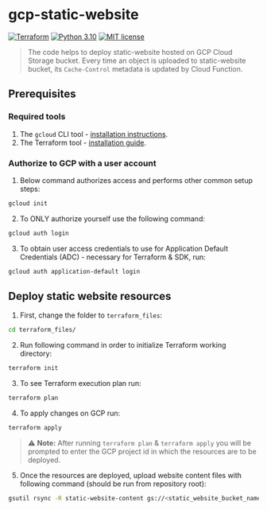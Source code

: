 # gcp-static-website

[![Terraform](https://img.shields.io/badge/Terraform-1.2.1-blueviolet.svg)](https://www.terraform.io/)
[![Python 3.10](https://img.shields.io/badge/python-3.10-blue.svg)](https://www.python.org/downloads/release/python-377/)
[![MIT license](https://img.shields.io/badge/License-MIT-blue.svg)](https://lbesson.mit-license.org/)

> The code helps to deploy static-website hosted on GCP Cloud Storage bucket. Every time an object is uploaded to static-website bucket, its `Cache-Control` metadata is updated by Cloud Function.

## Prerequisites
### Required tools
1. The `gcloud` CLI tool - [installation instructions](https://cloud.google.com/sdk/docs/install). 
2. The Terraform tool - [installation guide](https://learn.hashicorp.com/tutorials/terraform/install-cli).

### Authorize to GCP with a user account
1. Below command authorizes access and performs other common setup steps:
```bash
gcloud init
```
2. To ONLY authorize yourself use the following command:
```bash
gcloud auth login
```
3. To obtain user access credentials to use for Application Default Credentials (ADC) - necessary for Terraform & SDK, run:
```bash
gcloud auth application-default login
```


## Deploy static website resources
1. First, change the folder to `terraform_files`:
```bash
cd terraform_files/
```
2. Run following command in order to initialize Terraform working directory:
```bash
terraform init
```
3. To see Terraform execution plan run:
```bash
terraform plan
```
4. To apply changes on GCP run:
```bash
terraform apply
```

> :warning: **Note:** After running `terraform plan` & `terraform apply` you will be prompted to enter the GCP project id in which the resources are to be deployed.

5. Once the resources are deployed, upload website content files with following command (should be run from repository root):
```bash
gsutil rsync -R static-website-content gs://<static_website_bucket_name>
```
